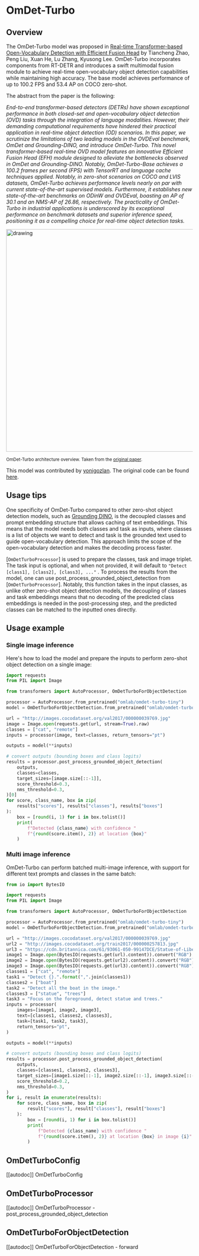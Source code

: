 <!--Copyright 2024 The HuggingFace Team. All rights reserved.

Licensed under the Apache License, Version 2.0 (the "License"); you may not use this file except in compliance with
the License. You may obtain a copy of the License at

http://www.apache.org/licenses/LICENSE-2.0

Unless required by applicable law or agreed to in writing, software distributed under the License is distributed on
an "AS IS" BASIS, WITHOUT WARRANTIES OR CONDITIONS OF ANY KIND, either express or implied. See the License for the
specific language governing permissions and limitations under the License.

⚠️ Note that this file is in Markdown but contain specific syntax for our doc-builder (similar to MDX) that may not be
rendered properly in your Markdown viewer.

-->

# OmDet-Turbo

## Overview

The OmDet-Turbo model was proposed in [Real-time Transformer-based Open-Vocabulary Detection with Efficient Fusion Head](https://arxiv.org/abs/2403.06892) by Tiancheng Zhao, Peng Liu, Xuan He, Lu Zhang, Kyusong Lee. OmDet-Turbo incorporates components from RT-DETR and introduces a swift multimodal fusion module to achieve real-time open-vocabulary object detection capabilities while maintaining high accuracy. The base model achieves performance of up to 100.2 FPS and 53.4 AP on COCO zero-shot.

The abstract from the paper is the following:

*End-to-end transformer-based detectors (DETRs) have shown exceptional performance in both closed-set and open-vocabulary object detection (OVD) tasks through the integration of language modalities. However, their demanding computational requirements have hindered their practical application in real-time object detection (OD) scenarios. In this paper, we scrutinize the limitations of two leading models in the OVDEval benchmark, OmDet and Grounding-DINO, and introduce OmDet-Turbo. This novel transformer-based real-time OVD model features an innovative Efficient Fusion Head (EFH) module designed to alleviate the bottlenecks observed in OmDet and Grounding-DINO. Notably, OmDet-Turbo-Base achieves a 100.2 frames per second (FPS) with TensorRT and language cache techniques applied. Notably, in zero-shot scenarios on COCO and LVIS datasets, OmDet-Turbo achieves performance levels nearly on par with current state-of-the-art supervised models. Furthermore, it establishes new state-of-the-art benchmarks on ODinW and OVDEval, boasting an AP of 30.1 and an NMS-AP of 26.86, respectively. The practicality of OmDet-Turbo in industrial applications is underscored by its exceptional performance on benchmark datasets and superior inference speed, positioning it as a compelling choice for real-time object detection tasks.*

<img src="https://huggingface.co/datasets/huggingface/documentation-images/resolve/main/transformers/model_doc/omdet_turbo_architecture.jpeg" alt="drawing" width="600"/>

<small> OmDet-Turbo architecture overview. Taken from the <a href="https://arxiv.org/abs/2403.06892">original paper</a>. </small>

This model was contributed by [yonigozlan](https://huggingface.co/yonigozlan).
The original code can be found [here](https://github.com/om-ai-lab/OmDet).

## Usage tips

One specificity of OmDet-Turbo compared to other zero-shot object detection models, such as [Grounding DINO](grounding-dino), is the decoupled classes and prompt embedding structure that allows caching of text embeddings. This means that the model needs both classes and task as inputs, where classes is a list of objects we want to detect and task is the grounded text used to guide open-vocabulary detection. This approach limits the scope of the open-vocabulary detection and makes the decoding process faster.

[`OmDetTurboProcessor`] is used to prepare the classes, task and image triplet. The task input is optional, and when not provided, it will default to `"Detect [class1], [class2], [class3], ..."` . To process the results from the model, one can use post_process_grounded_object_detection from [`OmDetTurboProcessor`]. Notably, this function takes in the input classes, as unlike other zero-shot object detection models, the decoupling of classes and task embeddings means that no decoding of the predicted class embeddings is needed in the post-processing step, and the predicted classes can be matched to the inputted ones directly.

## Usage example

### Single image inference

Here's how to load the model and prepare the inputs to perform zero-shot object detection on a single image:

```python
import requests
from PIL import Image

from transformers import AutoProcessor, OmDetTurboForObjectDetection

processor = AutoProcessor.from_pretrained("omlab/omdet-turbo-tiny")
model = OmDetTurboForObjectDetection.from_pretrained("omlab/omdet-turbo-tiny")

url = "http://images.cocodataset.org/val2017/000000039769.jpg"
image = Image.open(requests.get(url, stream=True).raw)
classes = ["cat", "remote"]
inputs = processor(image, text=classes, return_tensors="pt")

outputs = model(**inputs)

# convert outputs (bounding boxes and class logits)
results = processor.post_process_grounded_object_detection(
    outputs,
    classes=classes,
    target_sizes=[image.size[::-1]],
    score_threshold=0.3,
    nms_threshold=0.3,
)[0]
for score, class_name, box in zip(
    results["scores"], results["classes"], results["boxes"]
):
    box = [round(i, 1) for i in box.tolist()]
    print(
        f"Detected {class_name} with confidence "
        f"{round(score.item(), 2)} at location {box}"
    )
```

### Multi image inference

OmDet-Turbo can perform batched multi-image inference, with support for different text prompts and classes in the same batch:

```python
from io import BytesIO

import requests
from PIL import Image

from transformers import AutoProcessor, OmDetTurboForObjectDetection

processor = AutoProcessor.from_pretrained("omlab/omdet-turbo-tiny")
model = OmDetTurboForObjectDetection.from_pretrained("omlab/omdet-turbo-tiny")

url = "http://images.cocodataset.org/val2017/000000039769.jpg"
url2 = "http://images.cocodataset.org/train2017/000000257813.jpg"
url3 = "https://cdn.britannica.com/61/93061-050-99147DCE/Statue-of-Liberty-Island-New-York-Bay.jpg"
image1 = Image.open(BytesIO(requests.get(url).content)).convert("RGB")
image2 = Image.open(BytesIO(requests.get(url2).content)).convert("RGB")
image3 = Image.open(BytesIO(requests.get(url3).content)).convert("RGB")
classes1 = ["cat", "remote"]
task1 = "Detect {}.".format(",".join(classes1))
classes2 = ["boat"]
task2 = "Detect all the boat in the image."
classes3 = ["statue", "trees"]
task3 = "Focus on the foreground, detect statue and trees."
inputs = processor(
    images=[image1, image2, image3],
    text=[classes1, classes2, classes3],
    task=[task1, task2, task3],
    return_tensors="pt",
)

outputs = model(**inputs)

# convert outputs (bounding boxes and class logits)
results = processor.post_process_grounded_object_detection(
    outputs,
    classes=[classes1, classes2, classes3],
    target_sizes=[image1.size[::-1], image2.size[::-1], image3.size[::-1]],
    score_threshold=0.2,
    nms_threshold=0.3,
)
for i, result in enumerate(results):
    for score, class_name, box in zip(
        result["scores"], result["classes"], result["boxes"]
    ):
        box = [round(i, 1) for i in box.tolist()]
        print(
            f"Detected {class_name} with confidence "
            f"{round(score.item(), 2)} at location {box} in image {i}"
        )

```

## OmDetTurboConfig

[[autodoc]] OmDetTurboConfig

## OmDetTurboProcessor

[[autodoc]] OmDetTurboProcessor
    - post_process_grounded_object_detection

## OmDetTurboForObjectDetection

[[autodoc]] OmDetTurboForObjectDetection
    - forward
